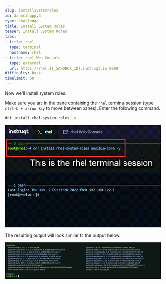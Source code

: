 ```yaml
---
slug: installsystemroles
id: 3anmcihgppy3
type: challenge
title: Install System Roles
teaser: Install System Roles
tabs:
- title: rhel
  type: terminal
  hostname: rhel
- title: rhel Web Console
  type: external
  url: https://rhel.${_SANDBOX_ID}.instruqt.io:9090
difficulty: basic
timelimit: 60
---
```


Now we'll install system roles.

Make sure you are in the pane containing the `rhel` terminal session (type `ctrl-b + arrow key` to move between panes).
Enter the following command.

```bash
dnf install rhel-system-roles -y
```

![dnfinstall](../assets/dnfinstallsystemroles2.png)

The resulting output will look similar to the output below.

![srinstalled](../assets/srinstalled.png)
